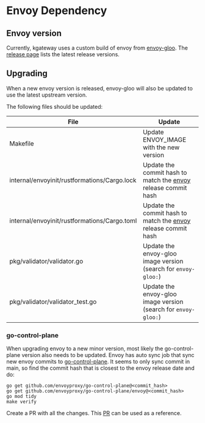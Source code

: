# Envoy Dependency

## Envoy version

Currently, kgateway uses a custom build of envoy from [envoy-gloo](https://github.com/solo-io/envoy-gloo).
The [release page](https://github.com/solo-io/envoy-gloo/releases) lists the latest release versions.

## Upgrading

When a new envoy version is released, envoy-gloo will also be updated to use the latest upstream version.

The following files should be updated:

| File | Update |
|---|---|
| Makefile | Update ENVOY_IMAGE with the new version |
| internal/envoyinit/rustformations/Cargo.lock | Update the commit hash to match the [envoy](https://github.com/envoyproxy/envoy/releases) release commit hash |
| internal/envoyinit/rustformations/Cargo.toml | Update the commit hash to match the [envoy](https://github.com/envoyproxy/envoy/releases) release commit hash |
| pkg/validator/validator.go | Update the envoy-gloo image version (search for `envoy-gloo:`) |
| pkg/validator/validator_test.go | Update the envoy-gloo image version  (search for `envoy-gloo:`) |

### go-control-plane

When upgrading envoy to a new minor version, most likely the go-control-plane version also needs to be updated. Envoy has auto sync job that sync new envoy commits to [go-control-plane](https://github.com/envoyproxy/go-control-plane/actions/workflows/envoy-sync.yaml). It seems to only sync commit in main, so
find the commit hash that is closest to the envoy release date and do:

```
go get github.com/envoyproxy/go-control-plane@<commit_hash>
go get github.com/envoyproxy/go-control-plane/envoy@<commit_hash>
go mod tidy
make verify
```

Create a PR with all the changes. This [PR](https://github.com/kgateway-dev/kgateway/pull/12209) can be used as a reference.
